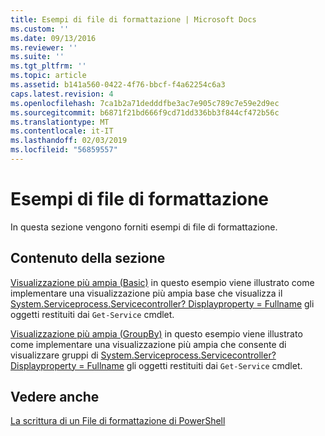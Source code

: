 ```yaml
---
title: Esempi di file di formattazione | Microsoft Docs
ms.custom: ''
ms.date: 09/13/2016
ms.reviewer: ''
ms.suite: ''
ms.tgt_pltfrm: ''
ms.topic: article
ms.assetid: b141a560-0422-4f76-bbcf-f4a62254c6a3
caps.latest.revision: 4
ms.openlocfilehash: 7ca1b2a71dedddfbe3ac7e905c789c7e59e2d9ec
ms.sourcegitcommit: b6871f21bd666f9cd71dd336bb3f844cf472b56c
ms.translationtype: MT
ms.contentlocale: it-IT
ms.lasthandoff: 02/03/2019
ms.locfileid: "56859557"
---
```

# <a name="examples-of-formatting-files"></a>Esempi di file di formattazione

In questa sezione vengono forniti esempi di file di formattazione.

## <a name="in-this-section"></a>Contenuto della sezione

[Visualizzazione più ampia (Basic)](./wide-view-basic.md) in questo esempio viene illustrato come implementare una visualizzazione più ampia base che visualizza il [System.Serviceprocess.Servicecontroller? Displayproperty = Fullname](/dotnet/api/System.ServiceProcess.ServiceController) gli oggetti restituiti dai `Get-Service` cmdlet.

[Visualizzazione più ampia (GroupBy)](./wide-view-groupby.md) in questo esempio viene illustrato come implementare una visualizzazione più ampia che consente di visualizzare gruppi di [System.Serviceprocess.Servicecontroller? Displayproperty = Fullname](/dotnet/api/System.ServiceProcess.ServiceController) gli oggetti restituiti dai `Get-Service` cmdlet.

## <a name="see-also"></a>Vedere anche

[La scrittura di un File di formattazione di PowerShell](./writing-a-powershell-formatting-file.md)
